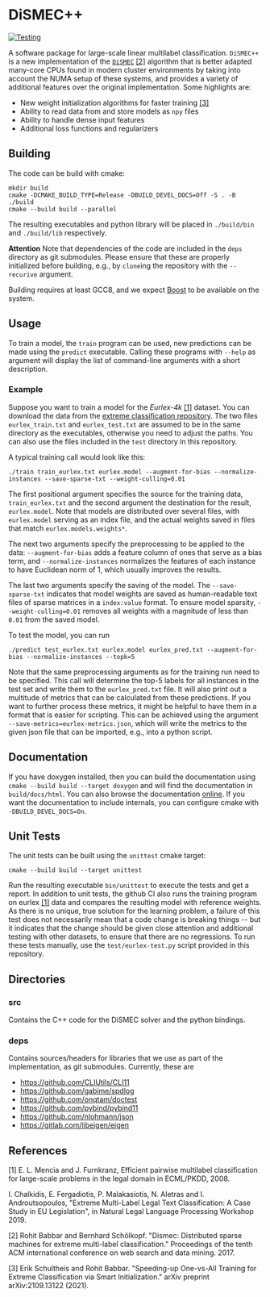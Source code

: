 # DiSMEC++
[![Testing](https://github.com/xmc-aalto/dismecpp/actions/workflows/test.yml/badge.svg)](https://github.com/xmc-aalto/dismecpp/actions/workflows/test.yml)

A software package for large-scale linear multilabel classification. `DiSMEC++` is a new implementation
of the [`DiSMEC`](https://github.com/xmc-aalto/dismec) [[2]](#2) algorithm that is better adapted many-core CPUs found in modern cluster environments by 
taking into account the NUMA setup of these systems, and provides a variety of additional features over 
the original implementation. Some highlights are:
* New weight initialization algorithms for faster training [[3]](#3)
* Ability to read data from and store models as `npy` files
* Ability to handle dense input features
* Additional loss functions and regularizers


## Building
The code can be build with cmake:
```shell script
mkdir build
cmake -DCMAKE_BUILD_TYPE=Release -DBUILD_DEVEL_DOCS=Off -S . -B ./build
cmake --build build --parallel
```
The resulting executables and python library will be placed in `./build/bin`
and `./build/lib` respectively. 

**Attention** Note that dependencies of the code are included in the `deps` directory as
git submodules. Please ensure that these are properly initialized before building, e.g., by
`clone`ing the repository with the `--recurive` argument.

Building requires at least GCC8, and we expect [Boost](https://www.boost.org/) to be available on the system.

## Usage
To train a model, the `train` program can be used, new predictions can be made
using the `predict` executable. Calling these programs with `--help` as argument
will display the list of command-line arguments with a short description.

### Example
Suppose you want to train a model for the <cite>Eurlex-4k</cite> [[1]](#1) dataset. 
You can download the data from the 
[extreme classification repository](http://manikvarma.org/downloads/XC/XMLRepository.html).
The two files `eurlex_train.txt` and `eurlex_test.txt` are assumed to be in the same directory
as the executables, otherwise you need to adjust the paths. You can also use the files included
in the `test` directory in this repository.

A typical training call would look like this:
```shell
./train train_eurlex.txt eurlex.model --augment-for-bias --normalize-instances --save-sparse-txt --weight-culling=0.01
```
The first positional argument specifies the source for the training data, `train_eurlex.txt`
and the second argument the destination for the result, `eurlex.model`. Note that models are
distributed over several files, with `eurlex.model` serving as an index file, and the actual
weights saved in files that match `eurlex.models.weights*`.

The next two arguments specify the preprocessing to be applied to the data: 
`--augment-for-bias` adds a feature column of ones that serve as a bias term, and
`--normalize-instances` normalizes the features of each instance to have Euclidean
norm of 1, which usually improves the results. 

The last two arguments specify the saving of the model. The `--save-sparse-txt` indicates
that model weights are saved as human-readable text files of sparse matrices in a `index:value` 
format. To ensure model sparsity, `--weight-culling=0.01` removes all weights with a magnitude
of less than `0.01` from the saved model.

To test the model, you can run
```shell
./predict test_eurlex.txt eurlex.model eurlex_pred.txt --augment-for-bias --normalize-instances --topk=5
```
Note that the same preprocessing arguments as for the training run need to be specified. This
call will determine the top-5 labels for all instances in the test set and write them to the
`eurlex_pred.txt` file. It will also print out a multitude of metrics that can be calculated
from these predictions. If you want to further process these metrics, it might be helpful to
have them in a format that is easier for scripting. This can be achieved using the argument
`--save-metrics=eurlex-metrics.json`, which will write the metrics to the given json file that
can be imported, e.g., into a python script.


## Documentation
If you have doxygen installed, then you can build the documentation 
using `cmake --build build --target doxygen` and will find the documentation
in `build/docs/html`. You can also browse the documentation [online](https://xmc-aalto.github.io/dismecpp/index.html).
If you want the documentation to include internals, you can configure cmake with `-DBUILD_DEVEL_DOCS=On`.

## Unit Tests
The unit tests can be built using the `unittest` cmake target:
```shell
cmake --build build --target unittest
```
Run the resulting executable `bin/unittest` to execute the tests and get a report.
In addition to unit tests, the github CI also runs the training program on eurlex [[1]](#1)
data and compares the resulting model with reference weights. As there is no unique, true solution
for the learning problem, a failure of this test does not necessarily mean that a code change is breaking things -- but
it indicates that the change should be given close attention and additional testing with other datasets, to ensure that
there are no regressions. To run these tests manually, use the `test/eurlex-test.py` script provided in this repository.

## Directories
### src
Contains the C++ code for the DiSMEC solver and the python bindings.

### deps
Contains sources/headers for libraries that we use as part of the implementation,
as git submodules. Currently, these are 
* https://github.com/CLIUtils/CLI11
* https://github.com/gabime/spdlog
* https://github.com/onqtam/doctest
* https://github.com/pybind/pybind11
* https://github.com/nlohmann/json
* https://gitlab.com/libeigen/eigen

## References
<a id="1">[1]</a>
E. L. Mencia and J. Furnkranz, Efficient pairwise multilabel classification for large-scale problems in the legal domain in ECML/PKDD, 2008. 

I. Chalkidis, E. Fergadiotis, P. Malakasiotis, N. Aletras and I. Androutsopoulos, 
"Extreme Multi-Label Legal Text Classification: A Case Study in EU Legislation", in Natural Legal Language Processing Workshop 2019.  

<a id="2">[2]</a>
Rohit Babbar and Bernhard Schölkopf. "Dismec: Distributed sparse machines for extreme multi-label classification." 
Proceedings of the tenth ACM international conference on web search and data mining. 2017.

<a id="3">[3]</a>
Erik Schultheis and Rohit Babbar. "Speeding-up One-vs-All Training for Extreme Classification via Smart Initialization." 
arXiv preprint arXiv:2109.13122 (2021).